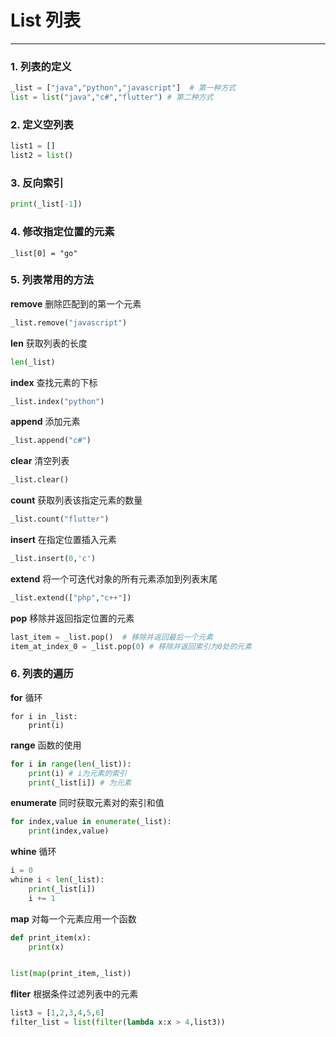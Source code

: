 # List 列表

---

### 1. 列表的定义

```python
_list = ["java","python","javascript"]  # 第一种方式
list = list("java","c#","flutter") # 第二种方式
```

### 2. 定义空列表

```python
list1 = []
list2 = list()
```

### 3. 反向索引

```python
print(_list[-1])
```

### 4. 修改指定位置的元素

```paython
_list[0] = "go"
```

### 5. 列表常用的方法

**remove** 删除匹配到的第一个元素

```python
_list.remove("javascript")
```

**len** 获取列表的长度

```python
len(_list)
```

**index** 查找元素的下标

```python
_list.index("python")
```

**append** 添加元素

```python
_list.append("c#")
```

**clear** 清空列表

```python
_list.clear()
```

**count** 获取列表该指定元素的数量

```python
_list.count("flutter")
```

**insert** 在指定位置插入元素

```python
_list.insert(0,'c')
```

**extend** 将一个可迭代对象的所有元素添加到列表末尾

```python
_list.extend(["php","c++"])
```

**pop** 移除并返回指定位置的元素

```python
last_item = _list.pop()  # 移除并返回最后一个元素
item_at_index_0 = _list.pop(0) # 移除并返回索引为0处的元素
```

### 6. 列表的遍历

**for** 循环

```pyhton
for i in _list:
	print(i)
```

**range** 函数的使用

```python
for i in range(len(_list)):
	print(i) # i为元素的索引
	print(_list[i]) # 为元素
```

**enumerate** 同时获取元素对的索引和值

```python
for index,value in enumerate(_list):
	print(index,value)
```

**whine** 循环

```python
i = 0
whine i < len(_list):
	print(_list[i])
	i += 1

```

**map** 对每一个元素应用一个函数

```python
def print_item(x):
	print(x)


list(map(print_item,_list))
```

**fliter** 根据条件过滤列表中的元素

```python
list3 = [1,2,3,4,5,6]
filter_list = list(filter(lambda x:x > 4,list3))
```
